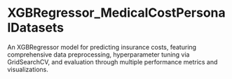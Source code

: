 # XGBRegressor_MedicalCostPersonalDatasets
An XGBRegressor model for predicting insurance costs, featuring comprehensive data preprocessing, hyperparameter tuning via GridSearchCV, and evaluation through multiple performance metrics and visualizations.
